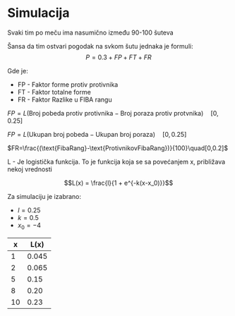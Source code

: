 
# Simulacija
Svaki tim po meču ima nasumično između 90-100 šuteva

Šansa da tim ostvari pogodak na svkom šutu jednaka je formuli: $$P = 0.3 + FP + FT + FR$$



Gde je:
- FP - Faktor forme protiv protivnika
- FT - Faktor totalne forme 
- FR - Faktor Razlike u FIBA rangu

$FP = L(\text{Broj pobeda protiv protivnika}- \text{Broj poraza protiv protvnika}) \quad[0,0.25]$

$FP = L(\text{Ukupan broj pobeda} - \text{Ukupan broj poraza}) \quad[0,0.25]$

$FR=\frac{(\text{FibaRang}-\text{ProtivnikovFibaRang})}{100}\quad[0,0.2]$

L - Je logistička funkcija. To je funkcija koja se sa povećanjem x, približava nekoj vrednosti

$$L(x) = \frac{l}{1 + e^{-k(x-x_0)}}$$ 

Za simulaciju je izabrano:
- $l = 0.25$
- $k = 0.5$
- $x_{0}= -4$

| x   | L(x)  |
| --- | ----- |
| 1   | 0.045 |
| 2   | 0.065 |
| 5   | 0.15  |
| 8   | 0.20  |
| 10  | 0.23  |

